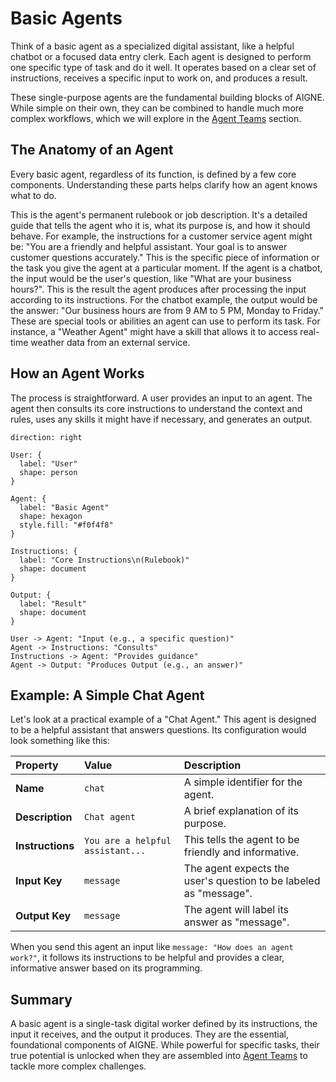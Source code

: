 # Basic Agents

Think of a basic agent as a specialized digital assistant, like a helpful chatbot or a focused data entry clerk. Each agent is designed to perform one specific type of task and do it well. It operates based on a clear set of instructions, receives a specific input to work on, and produces a result.

These single-purpose agents are the fundamental building blocks of AIGNE. While simple on their own, they can be combined to handle much more complex workflows, which we will explore in the [Agent Teams](./user-guide-understanding-agents-agent-teams.md) section.

## The Anatomy of an Agent

Every basic agent, regardless of its function, is defined by a few core components. Understanding these parts helps clarify how an agent knows what to do.

<x-cards data-columns="2">
  <x-card data-title="Instructions" data-icon="lucide:book-marked">
    This is the agent's permanent rulebook or job description. It's a detailed guide that tells the agent who it is, what its purpose is, and how it should behave. For example, the instructions for a customer service agent might be: "You are a friendly and helpful assistant. Your goal is to answer customer questions accurately."
  </x-card>
  <x-card data-title="Input" data-icon="lucide:arrow-right-to-line">
    This is the specific piece of information or the task you give the agent at a particular moment. If the agent is a chatbot, the input would be the user's question, like "What are your business hours?".
  </x-card>
  <x-card data-title="Output" data-icon="lucide:arrow-left-from-line">
    This is the result the agent produces after processing the input according to its instructions. For the chatbot example, the output would be the answer: "Our business hours are from 9 AM to 5 PM, Monday to Friday."
  </x-card>
  <x-card data-title="Skills" data-icon="lucide:sparkles">
    These are special tools or abilities an agent can use to perform its task. For instance, a "Weather Agent" might have a skill that allows it to access real-time weather data from an external service.
  </x-card>
</x-cards>

## How an Agent Works

The process is straightforward. A user provides an input to an agent. The agent then consults its core instructions to understand the context and rules, uses any skills it might have if necessary, and generates an output.

```d2 icon=material-symbols:robot-2-outline
direction: right

User: {
  label: "User"
  shape: person
}

Agent: {
  label: "Basic Agent"
  shape: hexagon
  style.fill: "#f0f4f8"
}

Instructions: {
  label: "Core Instructions\n(Rulebook)"
  shape: document
}

Output: {
  label: "Result"
  shape: document
}

User -> Agent: "Input (e.g., a specific question)"
Agent -> Instructions: "Consults"
Instructions -> Agent: "Provides guidance"
Agent -> Output: "Produces Output (e.g., an answer)"
```

## Example: A Simple Chat Agent

Let's look at a practical example of a "Chat Agent." This agent is designed to be a helpful assistant that answers questions. Its configuration would look something like this:

| Property | Value | Description |
| :--- | :--- | :--- |
| **Name** | `chat` | A simple identifier for the agent. |
| **Description** | `Chat agent` | A brief explanation of its purpose. |
| **Instructions**| `You are a helpful assistant...` | This tells the agent to be friendly and informative. |
| **Input Key** | `message` | The agent expects the user's question to be labeled as "message". |
| **Output Key** | `message` | The agent will label its answer as "message". |

When you send this agent an input like `message: "How does an agent work?"`, it follows its instructions to be helpful and provides a clear, informative answer based on its programming.

## Summary

A basic agent is a single-task digital worker defined by its instructions, the input it receives, and the output it produces. They are the essential, foundational components of AIGNE. While powerful for specific tasks, their true potential is unlocked when they are assembled into [Agent Teams](./user-guide-understanding-agents-agent-teams.md) to tackle more complex challenges.